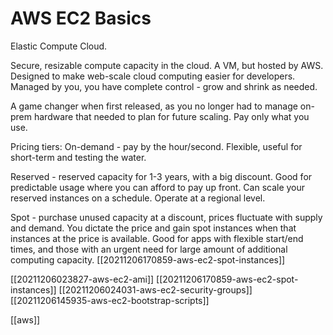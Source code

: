 # AWS EC2 Basics

Elastic Compute Cloud.

Secure, resizable compute capacity in the cloud. A VM, but hosted by AWS.
Designed to make web-scale cloud computing easier for developers. Managed by you, you have complete control - grow and shrink as needed.

A game changer when first released, as you no longer had to manage on-prem hardware that needed to plan for future scaling. Pay only what you use.

Pricing tiers:
On-demand - pay by the hour/second. Flexible, useful for short-term and testing the water.

Reserved - reserved capacity for 1-3 years, with a big discount. Good for predictable usage where you can afford to pay up front. Can scale your reserved instances on a schedule. Operate at a regional level.

Spot - purchase unused capacity at a discount, prices fluctuate with supply and demand. You dictate the price and gain spot instances when that instances at the price is available. Good for apps with flexible start/end times, and those with an urgent need for large amount of additional computing capacity.
[[20211206170859-aws-ec2-spot-instances]]

[[20211206023827-aws-ec2-ami]]
[[20211206170859-aws-ec2-spot-instances]]
[[20211206024031-aws-ec2-security-groups]]
[[20211206145935-aws-ec2-bootstrap-scripts]]

[[aws]]